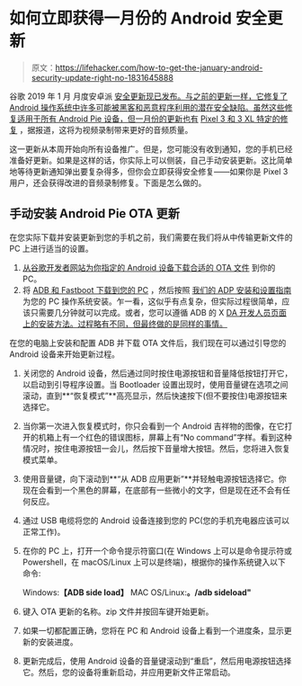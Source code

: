 # 如何立即获得一月份的 Android 安全更新

> 原文：<https://lifehacker.com/how-to-get-the-january-android-security-update-right-no-1831645888>

谷歌 2019 年 1 月 月度安卓派 [安全更新现已发布。与之前的更新一样，它修复了 Android 操作系统中许多可能被黑客和恶意程序利用的潜在安全缺陷。虽然这些修复适用于所有 Android Pie 设备，但一月份的更新也有](https://source.android.com/security/bulletin/2019-01-01) [Pixel 3 和 3 XL 特定的修复](https://source.android.com/security/bulletin/pixel/2019-01-01) ，据报道，这将为视频录制带来更好的音频质量。



这一更新从本周开始向所有设备推广。但是，您可能没有收到通知，您的手机已经准备好更新。如果是这样的话，你实际上可以侧装，自己手动安装更新。这比简单地等待更新通知弹出要复杂得多，但你会立即获得安全修复——如果你是 Pixel 3 用户，还会获得改进的音频录制修复。下面是怎么做的。

## 手动安装 Android Pie OTA 更新

在您实际下载并安装更新到您的手机之前，我们需要在我们将从中传输更新文件的 PC 上进行适当的设置。

1.  [从谷歌开发者网站为你指定的 Android 设备下载合适的 OTA 文件](https://developers.google.com/android/ota) 到你的 PC。
2.  将 [ADB 和 Fastboot 下载到您的 PC](https://developer.android.com/studio/releases/platform-tools) ，然后按照 [我们的 ADP 安装和设置指南](https://lifehacker.com/the-easiest-way-to-install-androids-adb-and-fastboot-to-1586992378#_ga=2.43814561.562174998.1547140413-330282983.1530319322) 为您的 PC 操作系统安装。乍一看，这似乎有点复杂，但实际过程很简单，应该只需要几分钟就可以完成。或者，您可以遵循 ADB 的 X [DA 开发人员页面上的安装方法。过程略有不同，但最终做的是同样的事情。](https://www.xda-developers.com/install-adb-windows-macos-linux/)

在您的电脑上安装和配置 ADB 并下载 OTA 文件后，我们现在可以通过引导您的 Android 设备来开始更新过程。

1.  关闭您的 Android 设备，然后通过同时按住电源按钮和音量降低按钮打开它，以启动到引导程序设置。当 Bootloader 设置出现时，使用音量键在选项之间滚动，直到**“恢复模式”**高亮显示，然后快速按下(但不要按住)电源按钮来选择它。
2.  当你第一次进入恢复模式时，你只会看到一个 Android 吉祥物的图像，在它打开的机箱上有一个红色的错误图标，屏幕上有“No command”字样。看到这种情况时，按住电源按钮一会儿，然后按下音量增大按钮。然后，您将进入恢复模式菜单。
3.  使用音量键，向下滚动到**“从 ADB 应用更新”**并轻触电源按钮选择它。你现在会看到一个黑色的屏幕，在底部有一些微小的文字，但是现在还不会有任何反应。
4.  通过 USB 电缆将您的 Android 设备连接到您的 PC(您的手机充电器应该可以正常工作)。
5.  在你的 PC 上，打开一个命令提示符窗口(在 Windows 上可以是命令提示符或 Powershell，在 macOS/Linux 上可以是终端)，根据你的操作系统键入以下命令:

    Windows:**【ADB side load】**
    MAC OS/Linux:**。/adb sideload"**
6.  键入 OTA 更新的名称。zip 文件并按回车键开始更新。
7.  如果一切都配置正确，您将在 PC 和 Android 设备上看到一个进度条，显示更新的安装进度。
8.  更新完成后，使用 Android 设备的音量键滚动到“重启”，然后用电源按钮选择它。然后，您的设备将重新启动，并应用更新文件正常启动。